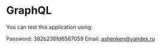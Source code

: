 # GraphQL
You can test this application using:

  Password: 382b236fd6567059
  Email: ashenken@yandex.ru
